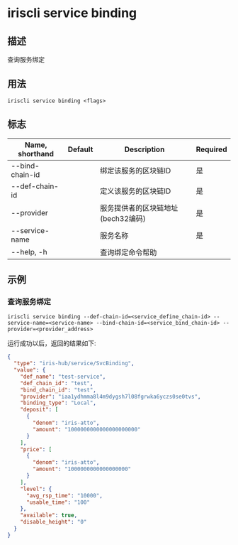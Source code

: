# iriscli service binding

## 描述

查询服务绑定

## 用法

```
iriscli service binding <flags>
```

## 标志

| Name, shorthand | Default                    | Description                                            | Required |
| --------------- | -------------------------- | ----------------------------------------------------   | -------- |
| --bind-chain-id |                            | 绑定该服务的区块链ID                             | 是        |
| --def-chain-id  |                            | 定义该服务的区块链ID                             | 是        |
| --provider      |                            | 服务提供者的区块链地址(bech32编码)                 | 是        |
| --service-name  |                            | 服务名称                                        | 是        |
| --help, -h      |                            | 查询绑定命令帮助                                           |          |

## 示例

### 查询服务绑定

```shell
iriscli service binding --def-chain-id=<service_define_chain-id> --service-name=<service-name> --bind-chain-id=<service_bind_chain-id> --provider=<provider_address>
```

运行成功以后，返回的结果如下:

```json
{
  "type": "iris-hub/service/SvcBinding",
  "value": {
    "def_name": "test-service",
    "def_chain_id": "test",
    "bind_chain_id": "test",
    "provider": "iaa1ydhmma8l4m9dygsh7l08fgrwka6yczs0se0tvs",
    "binding_type": "Local",
    "deposit": [
      {
        "denom": "iris-atto",
        "amount": "1000000000000000000000"
      }
    ],
    "price": [
      {
        "denom": "iris-atto",
        "amount": "1000000000000000000"
      }
    ],
    "level": {
      "avg_rsp_time": "10000",
      "usable_time": "100"
    },
    "available": true,
    "disable_height": "0"
  }
}
```